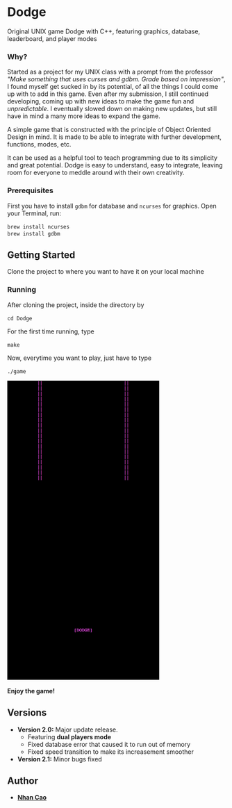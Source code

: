 # Dodge

Original UNIX game Dodge with C++, featuring graphics, database, leaderboard, and player modes 

### Why?

Started as a project for my UNIX class with a prompt from the professor *"Make something that uses curses and gdbm. Grade based on impression"*, I found myself get sucked in by its potential, of all the things I could come up with to add in this game. Even after my submission, I still continued developing, coming up with new ideas to make the game fun and *unpredictable*. I eventually slowed down on making new updates, but still have in mind a many more ideas to expand the game.

A simple game that is constructed with the principle of Object Oriented Design in mind. It is made to be able to integrate with further development, functions, modes, etc. 

It can be used as a helpful tool to teach programming due to its simplicity and great potential. Dodge is easy to understand, easy to integrate, leaving room for everyone to meddle around with their own creativity.

### Prerequisites

First you have to install `gdbm` for database and `ncurses` for graphics. Open your Terminal, run:
```
brew install ncurses
brew install gdbm
```

## Getting Started

Clone the project to where you want to have it on your local machine

### Running

After cloning the project, inside the directory by
```
cd Dodge
```
For the first time running, type
```
make
```
Now, everytime you want to play, just have to type
```
./game
```

<img src="./Dodge.png" width="350">

**Enjoy the game!**

## Versions

* **Version 2.0:** Major update release.
  * Featuring **dual players mode**
  * Fixed database error that caused it to run out of memory
  * Fixed speed transition to make its increasement smoother
* **Version 2.1:** Minor bugs fixed
  

## Author

* [**Nhan Cao**](https://www.linkedin.com/in/nhan-cao/)
